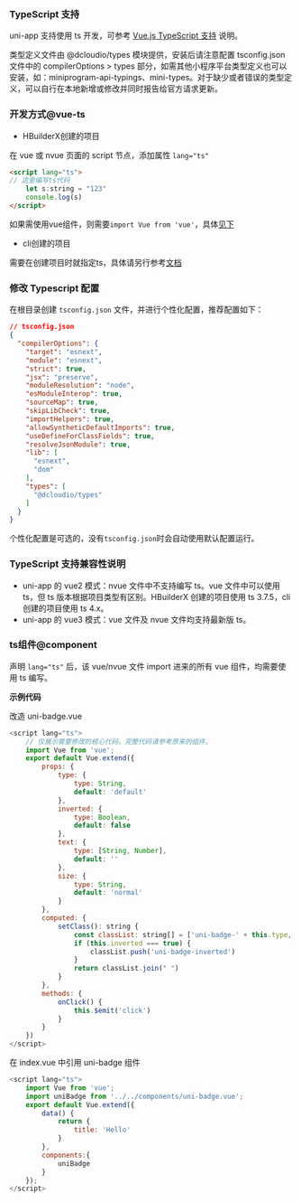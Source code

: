 ### TypeScript 支持

uni-app 支持使用 ts 开发，可参考 [Vue.js TypeScript 支持](https://cn.vuejs.org/v2/guide/typescript.html) 说明。

类型定义文件由 @dcloudio/types 模块提供，安装后请注意配置 tsconfig.json 文件中的 compilerOptions > types 部分，如需其他小程序平台类型定义也可以安装，如：miniprogram-api-typings、mini-types。对于缺少或者错误的类型定义，可以自行在本地新增或修改并同时报告给官方请求更新。

### 开发方式@vue-ts

- HBuilderX创建的项目

在 vue 或 nvue 页面的 script 节点，添加属性 `lang="ts"`

```html
<script lang="ts">
// 这里编写ts代码
	let s:string = "123"
	console.log(s)
</script>
```

如果需使用vue组件，则需要`import Vue from 'vue'`，具体[见下](#component)

- cli创建的项目

需要在创建项目时就指定ts，具体请另行参考[文档](https://uniapp.dcloud.io/quickstart-cli.html#install-vue-cli)

### 修改 Typescript 配置

在根目录创建 `tsconfig.json` 文件，并进行个性化配置，推荐配置如下：
```json
// tsconfig.json
{
  "compilerOptions": {
    "target": "esnext",
    "module": "esnext",
    "strict": true,
    "jsx": "preserve",
    "moduleResolution": "node",
    "esModuleInterop": true,
    "sourceMap": true,
    "skipLibCheck": true,
    "importHelpers": true,
    "allowSyntheticDefaultImports": true,
    "useDefineForClassFields": true,
    "resolveJsonModule": true,
    "lib": [
      "esnext",
      "dom"
    ],
    "types": [
      "@dcloudio/types"
    ]
  }
}
```

个性化配置是可选的，没有`tsconfig.json`时会自动使用默认配置运行。

### TypeScript 支持兼容性说明
- uni-app 的 vue2 模式：nvue 文件中不支持编写 ts。vue 文件中可以使用 ts，但 ts 版本根据项目类型有区别。HBuilderX 创建的项目使用 ts 3.7.5，cli 创建的项目使用 ts 4.x。
- uni-app 的 vue3 模式：vue 文件及 nvue 文件均支持最新版 ts。

### ts组件@component

声明 `lang="ts"` 后，该 vue/nvue 文件 import 进来的所有 vue 组件，均需要使用 ts 编写。

**示例代码**

改造 uni-badge.vue

```javascript
<script lang="ts">
    // 仅展示需要修改的核心代码，完整代码请参考原来的组件。
	import Vue from 'vue';
	export default Vue.extend({
		props: {
			type: {
				type: String,
				default: 'default'
			},
			inverted: {
				type: Boolean,
				default: false
			},
			text: {
				type: [String, Number],
				default: ''
			},
			size: {
				type: String,
				default: 'normal'
			}
		},
		computed: {
			setClass(): string {
				const classList: string[] = ['uni-badge-' + this.type, 'uni-badge-size-' + this.size];
				if (this.inverted === true) {
					classList.push('uni-badge-inverted')
				}
				return classList.join(" ")
			}
		},
		methods: {
			onClick() {
				this.$emit('click')
			}
		}
	})
</script>
```

在 index.vue 中引用 uni-badge 组件

```javascript
<script lang="ts">
    import Vue from 'vue';
	import uniBadge from '../../components/uni-badge.vue';
	export default Vue.extend({
		data() {
			return {
				title: 'Hello'
			}
		},
		components:{
			uniBadge
		}
	});
</script>
```
